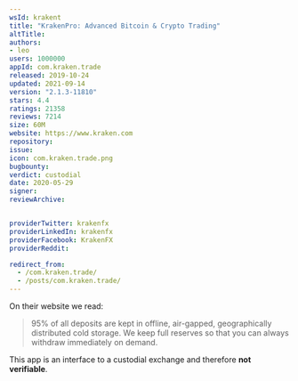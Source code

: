 ```yaml
---
wsId: krakent
title: "KrakenPro: Advanced Bitcoin & Crypto Trading"
altTitle: 
authors:
- leo
users: 1000000
appId: com.kraken.trade
released: 2019-10-24
updated: 2021-09-14
version: "2.1.3-11810"
stars: 4.4
ratings: 21358
reviews: 7214
size: 60M
website: https://www.kraken.com
repository: 
issue: 
icon: com.kraken.trade.png
bugbounty: 
verdict: custodial
date: 2020-05-29
signer: 
reviewArchive:


providerTwitter: krakenfx
providerLinkedIn: krakenfx
providerFacebook: KrakenFX
providerReddit: 

redirect_from:
  - /com.kraken.trade/
  - /posts/com.kraken.trade/
---
```



On their website we read:

> 95% of all deposits are kept in offline, air-gapped, geographically
  distributed cold storage. We keep full reserves so that you can always
  withdraw immediately on demand.

This app is an interface to a custodial exchange and therefore **not
verifiable**.
